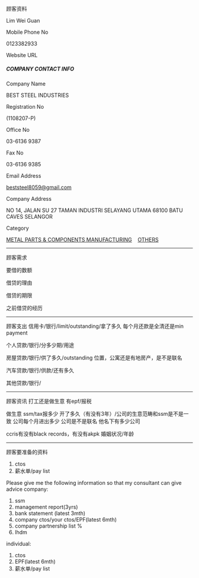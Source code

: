 顾客资料

Lim Wei Guan

Mobile Phone No

0123382933

Website URL

[](https://sfeia.org/member/best-steel-industries/13/)

##### COMPANY CONTACT INFO

Company Name

BEST STEEL INDUSTRIES

Registration No

(1108207-P)

Office No

03-6136 9387

Fax No

03-6136 9385

Email Address

beststeel8059@gmail.com

Company Address

NO 14, JALAN SU 27 TAMAN INDUSTRI SELAYANG UTAMA 68100 BATU CAVES SELANGOR

Category

[METAL PARTS & COMPONENTS MANUFACTURING](https://sfeia.org/mcategory/metal-parts-components-manufacturing/12)    [OTHERS](https://sfeia.org/mcategory/others/24)

-----------------
顾客需求


要借的数额

借贷的理由

借贷的期限

之前借贷的经历


--------------
顾客支出
信用卡/银行/limit/outstanding/拿了多久
每个月还款是全清还是min payment

个人贷款/银行/分多少期/用途

房屋贷款/银行/供了多久/outstanding
位置，公寓还是有地房产，是不是联名

汽车贷款/银行/供款/还有多久

其他贷款/银行/

-----------
顾客资讯
打工还是做生意
有epf/报税

做生意 ssm/tax报多少
开了多久（有没有3年）/公司的生意范畴和ssm是不是一致
公司每个月进出多少
公司是不是联名
他名下有多少公司

ccris有没有black records，有没有akpk
婚姻状况/年龄

-------
顾客要准备的资料
1. ctos
2. 薪水单/pay list

Please give me the following information so that my consultant can give advice
company:
1. ssm
2. management report(3yrs)
3. bank statement (latest 3mth)
4. company ctos/your ctos/EPF(latest 6mth)
5. company partnership list %
6. lhdm

 individual:
 1. ctos
 2. EPF(latest 6mth)
 3. 薪水单/pay list
 




